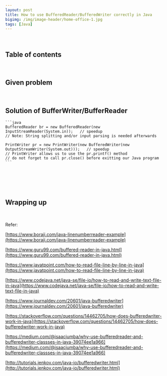 ```yaml
---
layout: post
title: How to use BufferedReader/BufferedWriter correctly in Java
bigimg: /img/image-header/home-office-1.jpg
tags: [Java]
---
```





<br>

## Table of contents





<br>

## Given problem 





<br>

## Solution of BufferWriter/BufferReader



    ```java
    BufferedReader br = new BufferedReader(new InputStreamReader(System.in));   // speedup
    // Note: String splitting and/or input parsing is needed afterwards

    PrintWriter pr = new PrintWriter(new BufferedWriter(new OutputStreamWriter(System.out)));   // speedup
    // PrintWriter allows us to use the pr.printf() method
    // do not forget to call pr.close() before exitting our Java program
    ```


<br>

## 





<br>

## Wrapping up




<br>

Refer:

[https://www.boraji.com/java-linenumberreader-example](https://www.boraji.com/java-linenumberreader-example)

[https://www.guru99.com/buffered-reader-in-java.html](https://www.guru99.com/buffered-reader-in-java.html)

[https://www.javatpoint.com/how-to-read-file-line-by-line-in-java](https://www.javatpoint.com/how-to-read-file-line-by-line-in-java)

[https://www.codejava.net/java-se/file-io/how-to-read-and-write-text-file-in-java](https://www.codejava.net/java-se/file-io/how-to-read-and-write-text-file-in-java)

[https://www.journaldev.com/20601/java-bufferedwriter](https://www.journaldev.com/20601/java-bufferedwriter)

[https://stackoverflow.com/questions/14462705/how-does-bufferedwriter-work-in-java](https://stackoverflow.com/questions/14462705/how-does-bufferedwriter-work-in-java)

[https://medium.com/@isaacjumba/why-use-bufferedreader-and-bufferedwriter-classses-in-java-39074ee1a966](https://medium.com/@isaacjumba/why-use-bufferedreader-and-bufferedwriter-classses-in-java-39074ee1a966)

[http://tutorials.jenkov.com/java-io/bufferedwriter.html](http://tutorials.jenkov.com/java-io/bufferedwriter.html)

